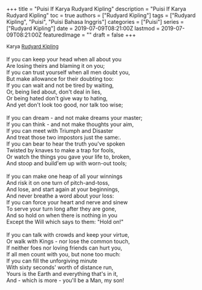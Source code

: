 +++
title = "Puisi If Karya Rudyard Kipling"
description = "Puisi If Karya Rudyard Kipling"
toc = true
authors = ["Rudyard Kipling"]
tags = ["Rudyard Kipling", "Puisi", "Puisi Bahasa Inggris"]
categories = ["Puisi"]
series = ["Rudyard Kipling"]
date = 2019-07-09T08:21:00Z
lastmod = 2019-07-09T08:21:00Z
featuredImage = ""
draft = false
+++

<div style="text-align: justify;">
<div style="font-size: small;">Karya <a href="/authors/rudyard-kipling/" target="_blank">Rudyard Kipling</a></div><br />
If you can keep your head when all about you<br />Are losing theirs and blaming it on you;<br />If you can trust yourself when all men doubt you,<br />But make allowance for their doubting too:<br />If you can wait and not be tired by waiting,<br />Or, being lied about, don't deal in lies,<br />Or being hated don't give way to hating,<br />And yet don't look too good, nor talk too wise;<br /><br />If you can dream - and not make dreams your master;<br />If you can think - and not make thoughts your aim,<br />If you can meet with Triumph and Disaster<br />And treat those two impostors just the same:.<br />If you can bear to hear the truth you've spoken<br />Twisted by knaves to make a trap for fools,<br />Or watch the things you gave your life to, broken,<br />And stoop and build'em up with worn-out tools;<br /><br />If you can make one heap of all your winnings<br />And risk it on one turn of pitch-and-toss,<br />And lose, and start again at your beginnings,<br />And never breathe a word about your loss:<br />If you can force your heart and nerve and sinew<br />To serve your turn long after they are gone,<br />And so hold on when there is nothing in you<br />Except the Will which says to them: "Hold on!"<br /><br />If you can talk with crowds and keep your virtue,<br />Or walk with Kings - nor lose the common touch,<br />If neither foes nor loving friends can hurt you,<br />If all men count with you, but none too much:<br />If you can fill the unforgiving minute<br />With sixty seconds' worth of distance run,<br />Yours is the Earth and everything that's in it,<br />And - which is more - you'll be a Man, my son!</div>
